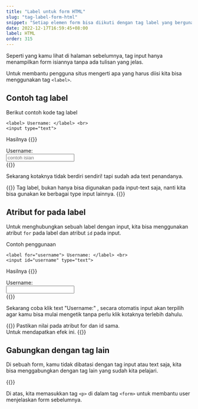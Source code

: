 ```yaml
---
title: "Label untuk form HTML"
slug: "tag-label-form-html"
snippet: "Setiap elemen form bisa diikuti dengan tag label yang berguna sebagai penanda dari elemen tersebut"
date: 2022-12-17T16:59:45+08:00
label: HTML
order: 315
---
```


Seperti yang kamu lihat di halaman sebelumnya, tag input hanya menampilkan form isiannya tanpa ada tulisan yang jelas. 

Untuk membantu pengguna situs mengerti apa yang harus diisi kita bisa menggunakan tag `<label>`.

## Contoh tag label
Berikut contoh kode tag label
```
<label> Username: </label> <br>
<input type="text">
```

Hasilnya
{{<rawhtml>}}
<div class='bg-gray-500 p-4'>
<label> Username: </label><br>
<input type='text' placeholder='contoh isian'>
</div>
{{</rawhtml>}}

Sekarang kotaknya tidak berdiri sendiri! tapi sudah ada text penandanya.

{{<alert class="info">}}
Tag label, bukan hanya bisa digunakan pada input-text saja, nanti kita bisa gunakan ke berbagai type input lainnya.
{{</alert>}}

## Atribut for pada label
Untuk menghubungkan sebuah label dengan input, kita bisa menggunakan atribut `for` pada label dan atribut `id` pada input.

Contoh penggunaan
```
<label for="username"> Username: </label> <br>
<input id="username" type="text">
```

Hasilnya
{{<rawhtml>}}
<div class='bg-gray-500 p-4'>
<label for="username"> Username: </label><br>
<input id="username" type="text">
</div>
{{</rawhtml>}}

Sekarang coba klik text "Username:" , secara otomatis input akan terpilih agar kamu bisa mulai mengetik tanpa perlu klik kotaknya terlebih dahulu.

{{<alert class="warning">}}
Pastikan nilai pada atribut for dan id sama.  
Untuk mendapatkan efek ini.
{{</alert>}}

## Gabungkan dengan tag lain
Di sebuah form, kamu tidak dibatasi dengan tag input atau text saja, kita bisa menggabungkan dengan tag lain yang sudah kita pelajari.

{{<codepen src="dyjbJoW">}}

Di atas, kita memasukkan tag `<p>` di dalam tag `<form>` untuk membantu user menjelaskan form sebelumnya.
